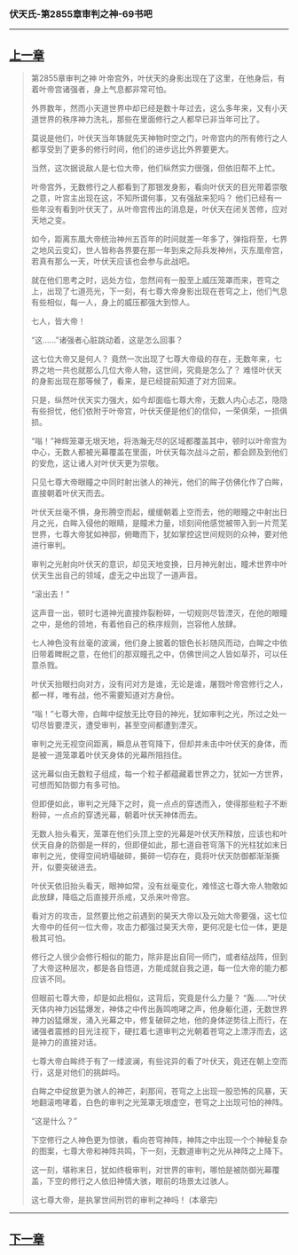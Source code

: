 ### 伏天氏-第2855章审判之神-69书吧

--------
[上一章](./2bb5675c51f41810ac12342a34c5da25.md)
--------


>
>
>
>第2855章审判之神
>叶帝宫外，叶伏天的身影出现在了这里，在他身后，有着叶帝宫诸强者，身上气息都非常可怕。
>
>外界数年，然而小天道世界中却已经是数十年过去，这么多年来，又有小天道世界的秩序神力洗礼，那些在里面修行之人都早已非当年可比了。
>
>莫说是他们，叶伏天当年铸就先天神物时空之门，叶帝宫内的所有修行之人都享受到了更多的修行时间，他们的进步远比外界要更大。
>
>当然，这次据说敌人是七位大帝，他们纵然实力很强，但依旧帮不上忙。
>
>叶帝宫外，无数修行之人都看到了那银发身影，看向叶伏天的目光带着崇敬之意，叶宫主出现在这，不知所谓何事，又有强敌来犯吗？
>他们已经有一些年没有看到叶伏天了，从叶帝宫传出的消息是，叶伏天在闭关苦修，应对天地之变。
>
>如今，距离东凰大帝统治神州五百年的时间就差一年多了，弹指将至，七界之地风云变幻，世人皆称各界要在那一年到来之际兵发神州，灭东凰帝宫，若真有那么一天，叶伏天应该也会参与此战吧。
>
>就在他们思考之时，远处方位，忽然间有一股至上威压笼罩而来，苍穹之上，出现了七道亮光，下一刻，有七尊大帝身影出现在苍穹之上，他们气息有些相似，每一人，身上的威压都强大到惊人。
>
>七人，皆大帝！
>
>“这……”诸强者心脏跳动着，这是怎么回事？
>
>这七位大帝又是何人？
>竟然一次出现了七尊大帝级的存在，无数年来，七界之地一共也就那么几位大帝人物，这世间，究竟是怎么了？
>难怪叶伏天的身影出现在那等候了，看来，是已经提前知道了对方回来。
>
>只是，纵然叶伏天实力强大，如今却面临七尊大帝，无数人内心忐忑，隐隐有些担忧，他们依附于叶帝宫，叶伏天便是他们的信仰，一荣俱荣，一损俱损。
>
>“嗡！”神辉笼罩无垠天地，将浩瀚无尽的区域都覆盖其中，顿时以叶帝宫为中心，无数人都被光幕覆盖在里面，叶伏天每次战斗之前，都会顾及到他们的安危，这让诸人对叶伏天更为崇敬。
>
>只见七尊大帝眼瞳之中同时射出骇人的神光，他们的眸子仿佛化作了白眸，直接朝着叶伏天而去。
>
>叶伏天丝毫不惧，身形腾空而起，缓缓朝着上空而去，他的眼瞳之中射出日月之光，白眸入侵他的眼睛，是瞳术力量，顷刻间他感觉被带入到一片荒芜世界，七尊大帝犹如神邸，俯瞰而下，犹如掌控这世间规则的众神，要对他进行审判。
>
>审判之光射向叶伏天的意识，却见天地变换，日月神光射出，瞳术世界中叶伏天生出自己的领域，虚无之中出现了一道声音。
>
>“滚出去！”
>
>这声音一出，顿时七道神光直接炸裂粉碎，一切规则尽皆湮灭，在他的眼瞳之中，是他的领地，有着他自己的秩序规则，岂容他人放肆。
>
>七人神色没有丝毫的波澜，他们身上披着的银色长衫随风而动，白眸之中依旧带着睥睨之意，在他们的那双瞳孔之中，仿佛世间之人皆如草芥，可以任意杀戮。
>
>叶伏天抬眼扫向对方，没有问对方是谁，无论是谁，屠戮叶帝宫修行之人，都一样，唯有战，他不需要知道对方身份。
>
>“嗡！”七尊大帝，白眸中绽放无比夺目的神光，犹如审判之光，所过之处一切尽皆要湮灭，遭受审判，甚至空间都遭到湮灭。
>
>审判之光无视空间距离，瞬息从苍穹降下，但却并未击中叶伏天的身体，而是被一道笼罩着叶伏天身体的光幕所阻挡住。
>
>这光幕似由无数粒子组成，每一个粒子都蕴藏着世界之力，犹如一方世界，可想而知防御力有多可怕。
>
>但即便如此，审判之光降下之时，竟一点点的穿透而入，使得那些粒子不断粉碎，一点点的穿透光幕，朝着叶伏天神体而去。
>
>无数人抬头看天，笼罩在他们头顶上空的光幕是叶伏天所释放，应该也和叶伏天自身的防御是一样的，但即便如此，那七道自苍穹落下的光柱犹如末日审判之光，使得空间坍塌破碎，撕碎一切存在，竟将叶伏天防御都渐渐撕开，似要突破进去。
>
>叶伏天依旧抬头看天，眼神如常，没有丝毫变化，难怪这七尊大帝人物敢如此放肆，降临之后直接开杀戒，又杀来叶帝宫。
>
>看对方的攻击，显然要比他之前遇到的昊天大帝以及元始大帝要强，这七位大帝中的任何一位大帝，攻击力都强过昊天大帝，更何况是七位一体，更是极其可怕。
>
>修行之人很少会修行相似的能力，除非是出自同一师门，或者结战阵，但到了大帝这种层次，都是各自悟道，方能成就自我之道，每一位大帝的能力都应该不同。
>
>但眼前七尊大帝，却是如此相似，这背后，究竟是什么力量？
>“轰……”叶伏天体内神力凶猛爆发，神体之中传出轰鸣咆哮之声，他身躯化道，无数世界神力凶猛爆发，涌入光幕之中，修复破碎之地，他的身体逆势往上而行，在诸强者震撼的目光注视下，硬扛着七道审判之光朝着苍穹之上漂浮而去，这是神力的直接对话。
>
>七尊大帝白眸终于有了一缕波澜，有些诧异的看了叶伏天，竟还在朝上空而行，这是对他们的挑衅吗。
>
>白眸之中绽放更为骇人的神芒，刹那间，苍穹之上出现一股恐怖的风暴，天地翻滚咆哮着，白色的审判之光笼罩无垠虚空，苍穹之上出现可怕的神阵。
>
>“这是什么？”
>
>下空修行之人神色更为惊骇，看向苍穹神阵，神阵之中出现一个个神秘复杂的图案，七尊大帝和神阵共鸣，下一刻，无数道审判之光从神阵之上降下。
>
>这一刻，堪称末日，犹如终极审判，对世界的审判，哪怕是被防御光幕覆盖，下空的修行之人依旧神情大骇，眼前的场景太过骇人。
>
>这七尊大帝，是执掌世间刑罚的审判之神吗！
>(本章完)
>
>

--------
[下一章](./06d34dabd797eee625f7bdc5a9becdbd.md)
--------
